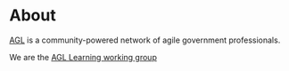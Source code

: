 # About

[AGL](https://www.agilegovleaders.org/about/) is a community-powered network of agile government professionals.

We are the [AGL Learning working group](https://www.agilegovleaders.org/working-groups/)


